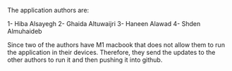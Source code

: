 The application authors are:

1- Hiba Alsayegh 
2- Ghaida Altuwaijri 
3- Haneen Alawad 
4- Shden Almuhaideb


Since two of the authors have M1 macbook that does not allow them to run the application in their devices. Therefore, they
send the updates to the other authors to run it and then pushing it into github.
